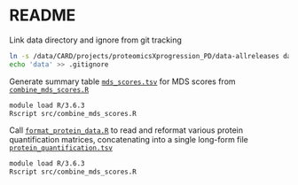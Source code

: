 # README

Link data directory and ignore from git tracking
```bash
ln -s /data/CARD/projects/proteomicsXprogression_PD/data-allreleases data
echo 'data' >> .gitignore
```

Generate summary table [`mds_scores.tsv`](reports/mds_scores.tsv) for MDS scores from [`combine_mds_scores.R`](src/combine_mds_scores.R)
```bash
module load R/3.6.3
Rscript src/combine_mds_scores.R
```

Call [`format_protein_data.R`](src/format_protein_data.R) to read and reformat various protein quantification matrices, concatenating into a single long-form file [`protein_quantification.tsv`](reports/protein_quantification.tsv)
```bash
module load R/3.6.3
Rscript src/combine_mds_scores.R
```